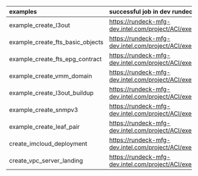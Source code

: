 | examples | successful job in dev rundeck |
| :---         | :---         |  
| example_create_l3out | https://rundeck-mfg-dev.intel.com/project/ACI/execution/show/29037 |
| example_create_fts_basic_objects | https://rundeck-mfg-dev.intel.com/project/ACI/execution/show/29057 |
| example_create_fts_epg_contract | https://rundeck-mfg-dev.intel.com/project/ACI/execution/show/29087 |
| example_create_vmm_domain | https://rundeck-mfg-dev.intel.com/project/ACI/execution/show/29097 |
| example_create_l3out_buildup | https://rundeck-mfg-dev.intel.com/project/ACI/execution/show/29117 |
| example_create_snmpv3 | https://rundeck-mfg-dev.intel.com/project/ACI/execution/show/29122 |
| example_create_leaf_pair | https://rundeck-mfg-dev.intel.com/project/ACI/execution/show/29152#nodes |
| create_imcloud_deployment | https://rundeck-mfg-dev.intel.com/project/ACI/execution/show/29222#output |
| create_vpc_server_landing | https://rundeck-mfg-dev.intel.com/project/ACI/execution/show/29267#nodes |